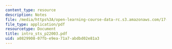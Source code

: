 ```yaml
---
content_type: resource
description: Notes
file: /media/https%3A/open-learning-course-data-rc.s3.amazonaws.com/17-872-quantitative-research-in-political-science-and-public-policy-spring-2004/a082990807fbe9ea71a7abdbd02e81a3_intro_sts_p22003.pdf
file_type: application/pdf
resourcetype: Document
title: intro_sts_p22003.pdf
uid: a0829908-07fb-e9ea-71a7-abdbd02e81a3
---
```

